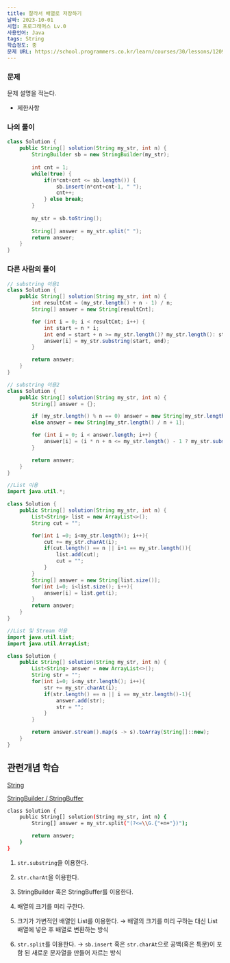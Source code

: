 ```yaml
---
title: 잘라서 배열로 저장하기
날짜: 2023-10-01
시험: 프로그래머스 Lv.0
사용언어: Java
tags: String
학습정도: 중
문제 URL: https://school.programmers.co.kr/learn/courses/30/lessons/120913
---
```

### 문제

문제 설명을 적는다.

- 제한사항
    
    

### 나의 풀이

```java
class Solution {
    public String[] solution(String my_str, int n) {
        StringBuilder sb = new StringBuilder(my_str);
        
        int cnt = 1;
        while(true) {
            if(n*cnt+cnt <= sb.length()) {
                sb.insert(n*cnt+cnt-1, " ");
                cnt++;
            } else break;
        }
        
        my_str = sb.toString();
        
        String[] answer = my_str.split(" ");
        return answer;
    }
}
```

### 다른 사람의 풀이

```java
// substring 이용1
class Solution {
    public String[] solution(String my_str, int n) {
        int resultCnt = (my_str.length() + n - 1) / n;
        String[] answer = new String[resultCnt];

        for (int i = 0; i < resultCnt; i++) {
            int start = n * i;
            int end = start + n >= my_str.length()? my_str.length(): start + n;
            answer[i] = my_str.substring(start, end);
        }

        return answer;
    }
}

// substring 이용2
class Solution {
    public String[] solution(String my_str, int n) {
        String[] answer = {};

        if (my_str.length() % n == 0) answer = new String[my_str.length() / n];
        else answer = new String[my_str.length() / n + 1];

        for (int i = 0; i < answer.length; i++) {
            answer[i] = (i * n + n <= my_str.length() - 1 ? my_str.substring(i * n, i * n + n) : my_str.substring(i * n));
        }

        return answer;
    }
}

//List 이용
import java.util.*;

class Solution {
    public String[] solution(String my_str, int n) {
        List<String> list = new ArrayList<>();
        String cut = "";

        for(int i =0; i<my_str.length(); i++){
            cut += my_str.charAt(i);
            if(cut.length() == n || i+1 == my_str.length()){
                list.add(cut);
                cut = "";
            }
        }
        String[] answer = new String[list.size()];
        for(int i=0; i<list.size(); i++){
            answer[i] = list.get(i);
        }
        return answer;
    }
}

//List 및 Stream 이용
import java.util.List;
import java.util.ArrayList;

class Solution {
    public String[] solution(String my_str, int n) {
        List<String> answer = new ArrayList<>();
        String str = "";
        for(int i=0; i<my_str.length(); i++){
            str += my_str.charAt(i);
            if(str.length() == n || i == my_str.length()-1){
                answer.add(str);
                str = "";
            }
        }

        return answer.stream().map(s -> s).toArray(String[]::new);
    }
}
```

## 관련개념 학습

[String](String.md)

[StringBuilder / StringBuffer](StringBuilder%20Buffer.md)

```bash
class Solution {
    public String[] solution(String my_str, int n) {
        String[] answer = my_str.split("(?<=\\G.{"+n+"})");

        return answer;
    }
}
```

1. `str.substring`을 이용한다.
2. `str.charAt`을 이용한다.
3. StringBuilder 혹은 StringBuffer를 이용한다.

1. 배열의 크기를 미리 구한다.
2. 크기가 가변적인 배열인 List를 이용한다.
    → 배열의 크기를 미리 구하는 대신 List배열에 넣은 후 배열로 변환하는 방식
3. `str.split`를 이용한다.
    → `sb.insert` 혹은 `str.charAt`으로 공백(혹은 특문)이 포함 된 새로운 문자열을 만들어 자르는 방식